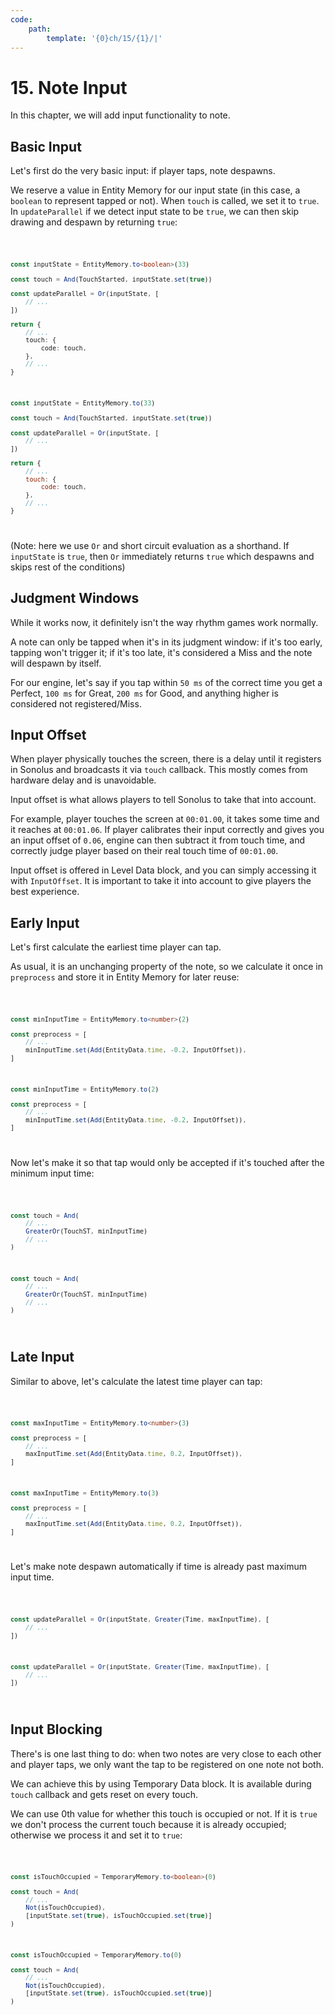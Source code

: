 ```yaml
---
code:
    path:
        template: '{0}ch/15/{1}/|'
---
```


# 15. Note Input

In this chapter, we will add input functionality to note.

## Basic Input

Let's first do the very basic input: if player taps, note despawns.

We reserve a value in Entity Memory for our input state (in this case, a `boolean` to represent tapped or not). When `touch` is called, we set it to `true`. In `updateParallel` if we detect input state to be `true`, we can then skip drawing and despawn by returning `true`:

<Code pathTemplate="{0}src/engine/data/scripts/note.{2}">

```ts
const inputState = EntityMemory.to<boolean>(33)

const touch = And(TouchStarted, inputState.set(true))

const updateParallel = Or(inputState, [
    // ...
])

return {
    // ...
    touch: {
        code: touch,
    },
    // ...
}
```

```js
const inputState = EntityMemory.to(33)

const touch = And(TouchStarted, inputState.set(true))

const updateParallel = Or(inputState, [
    // ...
])

return {
    // ...
    touch: {
        code: touch,
    },
    // ...
}
```

</Code>

(Note: here we use `Or` and short circuit evaluation as a shorthand. If `inputState` is `true`, then `Or` immediately returns `true` which despawns and skips rest of the conditions)

## Judgment Windows

While it works now, it definitely isn't the way rhythm games work normally.

A note can only be tapped when it's in its judgment window: if it's too early, tapping won't trigger it; if it's too late, it's considered a Miss and the note will despawn by itself.

For our engine, let's say if you tap within `50 ms` of the correct time you get a Perfect, `100 ms` for Great, `200 ms` for Good, and anything higher is considered not registered/Miss.

## Input Offset

When player physically touches the screen, there is a delay until it registers in Sonolus and broadcasts it via `touch` callback. This mostly comes from hardware delay and is unavoidable.

Input offset is what allows players to tell Sonolus to take that into account.

For example, player touches the screen at `00:01.00`, it takes some time and it reaches at `00:01.06`. If player calibrates their input correctly and gives you an input offset of `0.06`, engine can then subtract it from touch time, and correctly judge player based on their real touch time of `00:01.00`.

Input offset is offered in Level Data block, and you can simply accessing it with `InputOffset`. It is important to take it into account to give players the best experience.

## Early Input

Let's first calculate the earliest time player can tap.

As usual, it is an unchanging property of the note, so we calculate it once in `preprocess` and store it in Entity Memory for later reuse:

<Code pathTemplate="{0}src/engine/data/scripts/note.{2}">

```ts
const minInputTime = EntityMemory.to<number>(2)

const preprocess = [
    // ...
    minInputTime.set(Add(EntityData.time, -0.2, InputOffset)),
]
```

```js
const minInputTime = EntityMemory.to(2)

const preprocess = [
    // ...
    minInputTime.set(Add(EntityData.time, -0.2, InputOffset)),
]
```

</Code>

Now let's make it so that tap would only be accepted if it's touched after the minimum input time:

<Code pathTemplate="{0}src/engine/data/scripts/note.{2}">

```ts
const touch = And(
    // ...
    GreaterOr(TouchST, minInputTime)
    // ...
)
```

```js
const touch = And(
    // ...
    GreaterOr(TouchST, minInputTime)
    // ...
)
```

</Code>

## Late Input

Similar to above, let's calculate the latest time player can tap:

<Code pathTemplate="{0}src/engine/data/scripts/note.{2}">

```ts
const maxInputTime = EntityMemory.to<number>(3)

const preprocess = [
    // ...
    maxInputTime.set(Add(EntityData.time, 0.2, InputOffset)),
]
```

```js
const maxInputTime = EntityMemory.to(3)

const preprocess = [
    // ...
    maxInputTime.set(Add(EntityData.time, 0.2, InputOffset)),
]
```

</Code>

Let's make note despawn automatically if time is already past maximum input time.

<Code pathTemplate="{0}src/engine/data/scripts/note.{2}">

```ts
const updateParallel = Or(inputState, Greater(Time, maxInputTime), [
    // ...
])
```

```js
const updateParallel = Or(inputState, Greater(Time, maxInputTime), [
    // ...
])
```

</Code>

## Input Blocking

There's is one last thing to do: when two notes are very close to each other and player taps, we only want the tap to be registered on one note not both.

We can achieve this by using Temporary Data block. It is available during `touch` callback and gets reset on every touch.

We can use 0th value for whether this touch is occupied or not. If it is `true` we don't process the current touch because it is already occupied; otherwise we process it and set it to `true`:

<Code pathTemplate="{0}src/engine/data/scripts/note.{2}">

```ts
const isTouchOccupied = TemporaryMemory.to<boolean>(0)

const touch = And(
    // ...
    Not(isTouchOccupied),
    [inputState.set(true), isTouchOccupied.set(true)]
)
```

```js
const isTouchOccupied = TemporaryMemory.to(0)

const touch = And(
    // ...
    Not(isTouchOccupied),
    [inputState.set(true), isTouchOccupied.set(true)]
)
```

</Code>
